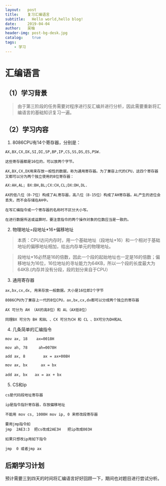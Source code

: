 ```yaml
---
layout:   post
title:    复习汇编语言
subtitle:   Hello world,hello blog!
date:     2019-04-04
author:   吴柚
header-img: post-bg-desk.jpg
catalog:    true
tags:
    - 学习
---
```


# 汇编语言

## （1）学习背景

> 由于第三阶段的任务需要对程序进行反汇编并进行分析，因此需要重新将汇编语言的基础知识复习一遍。

## （2）学习内容

1. 8086CPU有14个寄存器，分别是：

```
AX,BX,CX,DX,SI,DI,SP,BP,IP,CS,SS,DS,ES,PSW.

这些寄存器都是16位的，可以放两个字节。

AX,BX,CX,DX用来存放一般性的数据，称为通用寄存器。为了兼容上代的CPU，这四个寄存器又都可以分为两个独立使用的8位寄存器：

AX:AH,AL; BX:BH,BL;CX:CH,CL;DX:DH,DL.

AX的低八位（0-7位）构成了AL寄存器，高八位（8-15位）构成了AH寄存器。AL产生的进位会丢失，而不会存储在AH中。

在写汇编指令或一个寄存器的名称时不区分大小写。

在进行数据传送或运算时，要注意指令的两个操作对象的位数应当是一致的。
```

2. 物理地址=段地址*16+偏移地址

> 本质：CPU访问内存时，用一个基础地址（段地址*16）和一个相对于基础地址的偏移地址相加，给出内存单元的物理地址。

> 段地址*16必然是16的倍数，因此一个段的起始地址也一定是16的倍数；偏移地址为16位，16位地址的寻址能力为64KB，所以一个段的长度最大为64KB.(内存并没有分段，段的划分来自于CPU）

3. 通用寄存器
```
ax,bx,cx,dx, 用来存放一般数据。大小是16位即2个字节

8086CPU为了兼容上一代的8位CPU，ax,bx,cx,dx都可以分成两个独立的寄存器

AX 可分为 AH （AX的高8位）和 AL（AX低8位）

同理BX 可分为 BH 和BL 、CX 可分为CH 和 CL 、DX可分为DH和AL
```

4. 几条简单的汇编指令
```
mov ax, 18    ax=0018H

mov ah, 78     ah=0078H

add ax, 8        ax = ax+008H

mov ax, bx      ax = bx

add ax, bx　　ax = ax + bx

```

5. CS和ip

```
cs是代码段地址寄存器

ip是指令指针寄存器，存放偏移地址

不能用 mov cs, 1000H mov ip, 0 来修改段寄存器

要用jmp指令如
jmp  2AE3:3  把cs改成2AE3H   把ip改成003H

如果只想改ip用如下指令

jmp  0 或者jmp ax 
```

## 后期学习计划

预计需要三到四天的时间将汇编语言好好回顾一下，期间也对题目进行尝试分析。
